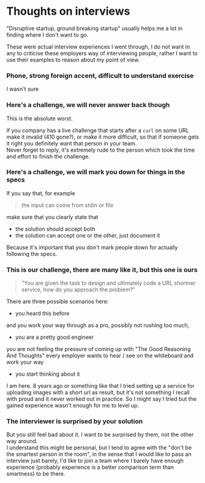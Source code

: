 # Thoughts on interviews

"Disruptive startup, ground breaking startup" usually helps me a lot in finding where I don't want to go.

These were actual interview experiences I went through, I do not want in any to criticise these employers way of interviewing people, rather I want to use their examples to reason about my point of view.

### Phone, strong foreign accent, difficult to understand exercise

I wasn't sure 

### Here's a challenge, we will never answer back though

This is the absolute worst.

If you company has a live challenge that starts after a `curl` on some URL make it invalid (410 gone?), or make it more difficult, so that if someone gets it right you definitely want that person in your team.<br />
Never forget to reply, it's extremely rude to the person which took the time and effort to finish the challenge.

### Here's a challenge, we will mark you down for things in the specs

If you say that, for example

> the input can come from stdin or file

make sure that you clearly state that

 * the solution should accept both
 * the solution can accept one or the other, just document it

Because it's important that you don't mark people down for actually following the specs.

### This is our challenge, there are many like it, but this one is ours

> "You are given the task to design and ultimately code a URL shortner service, how do you approach the problem?"

There are three possible scenarios here:

* you heard this before 

and you work your way through as a pro, possibly not rushing too much, 

* you are a pretty good engineer 

you are not feeling the pressure of coming up with "The Good Reasoning And Thoughts" every employer wants to hear / see on the whiteboard and work your way 

* you start thinking about it

I am here. 8 years ago or something like that I tried setting up a service for uploading images with a short url as result, but it's not something I recall with proud and it never worked out in practice. So I might say I tried but the gained experience wasn't enough for me to level up.

### The interviewer is surprised by your solution

But you still feel bad about it. I want to be surprised by them, not the other way around.<br />
I understand this might be personal, but I tend to agree with the "don't be the smartest person in the room", in the sense that I would like to pass an interview just barely, I'd like to join a team where I barely have enough experience (probably experience is a better comparison term than smartness) to be there.
